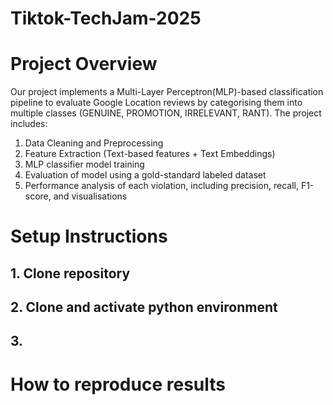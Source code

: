 # Tiktok-TechJam-2025

# Project Overview 
Our project implements a Multi-Layer Perceptron(MLP)-based classification pipeline to evaluate Google Location reviews by categorising them into multiple classes (GENUINE, PROMOTION, IRRELEVANT, RANT). The project includes:
1. Data Cleaning and Preprocessing
2. Feature Extraction (Text-based features + Text Embeddings)
3. MLP classifier model training
4. Evaluation of model using a gold-standard labeled dataset
5. Performance analysis of each violation, including precision, recall, F1-score, and visualisations

# Setup Instructions 
## 1. Clone repository 
## 2. Clone and activate python environment 
## 3. 

# How to reproduce results 

